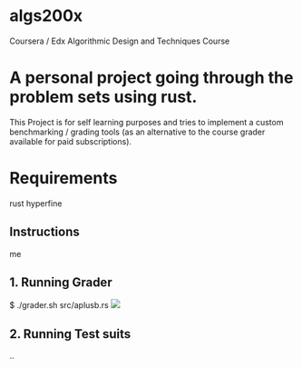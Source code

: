 # algs200x

Coursera / Edx Algorithmic Design and Techniques Course

# A personal project going through the problem sets using rust.

This Project is for self learning purposes and tries to implement a custom benchmarking / grading tools (as an alternative to the course grader available for paid subscriptions).
# Requirements 
rust
hyperfine

## Instructions
me 

## 1. Running Grader 
$ ./grader.sh src/aplusb.rs
![](https://octodex.github.com/images/minion.png)
  
## 2. Running Test suits
..
  
